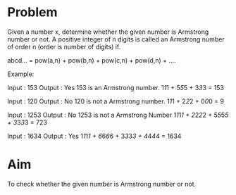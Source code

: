 # Problem

Given a number x, determine whether the given number is Armstrong number or not. A positive integer of n digits is called an Armstrong number of order n (order is number of digits) if.

abcd... = pow(a,n) + pow(b,n) + pow(c,n) + pow(d,n) + .... 

Example:

Input : 153
Output : Yes
153 is an Armstrong number.
1*1*1 + 5*5*5 + 3*3*3 = 153

Input : 120
Output : No
120 is not a Armstrong number.
1*1*1 + 2*2*2 + 0*0*0 = 9

Input : 1253
Output : No
1253 is not a Armstrong Number
1*1*1*1 + 2*2*2*2 + 5*5*5*5 + 3*3*3*3 = 723

Input : 1634
Output : Yes
1*1*1*1 + 6*6*6*6 + 3*3*3*3 + 4*4*4*4 = 1634

# Aim

To check whether the given number is Armstrong number or not.